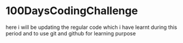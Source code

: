 # 100DaysCodingChallenge
here i will be updating the regular code which i have learnt during this period and to use git and github for learning purpose
